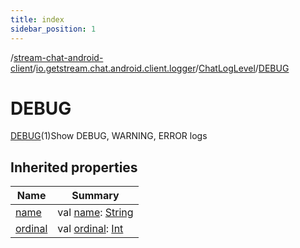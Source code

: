 ```yaml
---
title: index
sidebar_position: 1
---
```

/[stream-chat-android-client](../../../index.md)/[io.getstream.chat.android.client.logger](../../index.md)/[ChatLogLevel](../index.md)/[DEBUG](index.md)  
  
  
  
# DEBUG  
[DEBUG](index.md)(1)Show DEBUG, WARNING, ERROR logs  
  
## Inherited properties  
  
|  Name |  Summary | 
|---|---|
| <a name="io.getstream.chat.android.client.logger/ChatLogLevel.DEBUG/name/#/PointingToDeclaration/"></a>[name](name.md)| <a name="io.getstream.chat.android.client.logger/ChatLogLevel.DEBUG/name/#/PointingToDeclaration/"></a>val [name](name.md): [String](https://kotlinlang.org/api/latest/jvm/stdlib/kotlin/-string/index.html)|
| <a name="io.getstream.chat.android.client.logger/ChatLogLevel.DEBUG/ordinal/#/PointingToDeclaration/"></a>[ordinal](ordinal.md)| <a name="io.getstream.chat.android.client.logger/ChatLogLevel.DEBUG/ordinal/#/PointingToDeclaration/"></a>val [ordinal](ordinal.md): [Int](https://kotlinlang.org/api/latest/jvm/stdlib/kotlin/-int/index.html)|

